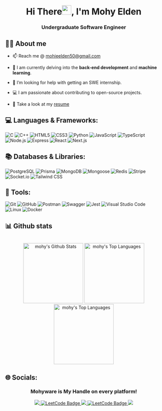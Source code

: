 <!-- photo -->
<!--  <img width="100%" height="auto" src="https://i.imgur.com/iXuL1HG.png" height="175px"/> -->
<!-- name gif -->
<!-- <h1 align="center">
  <a href="https://git.io/typing-svg">
    <img src="https://readme-typing-svg.herokuapp.com/?lines=This+is+Mohy+Elden;Nice+to+meet+you+%F0%9F%91%8B&center=true&size=30">
  </a>
</h1> --> 

<h1 align="center">Hi There<img src="https://raw.githubusercontent.com/MartinHeinz/MartinHeinz/master/wave.gif" width="30px">, I'm Mohy Elden</h1>

<h3 align="center">Undergraduate Software Engineer</h3>

## 🙋‍♂️ About me

- 📫 Reach me @ mohieelden50@gmail.com  

- 🌱 I am currently delving into the **back-end development** and **machine learning**.

- 🤝 I’m looking for help with getting an SWE internship.

- 💻 I am passionate about contributing to open-source projects.

- 📢 Take a look at my [resume](https://drive.google.com/file/d/1ly8_8_2v45CZz4FqUtFCtNp_XOx2ue4c/view?usp=drive_link)


## 💻 Languages & Frameworks:
![C](https://img.shields.io/static/v1?style=for-the-badge&message=C&color=222222&logo=C&logoColor=A8B9CC&label=)
![C++](https://img.shields.io/static/v1?style=for-the-badge&message=C%2B%2B&color=00599C&logo=C%2B%2B&logoColor=FFFFFF&label=)
![HTML5](https://img.shields.io/static/v1?style=for-the-badge&message=HTML5&color=E34F26&logo=HTML5&logoColor=FFFFFF&label=)
![CSS3](https://img.shields.io/static/v1?style=for-the-badge&message=CSS3&color=1572B6&logo=CSS3&logoColor=FFFFFF&label=)
![Python](http://img.shields.io/badge/-Python-3776AB?style=for-the-badge&logo=python&logoColor=ffffff)
![JavaScript](https://img.shields.io/static/v1?style=for-the-badge&message=JavaScript&color=222222&logo=JavaScript&logoColor=F7DF1E&label=)
![TypeScript](https://img.shields.io/static/v1?style=for-the-badge&message=TypeScript&color=3178C6&logo=TypeScript&logoColor=FFFFFF&label=)
![Node.js](https://img.shields.io/static/v1?style=for-the-badge&message=Node.js&color=5FA04E&logo=Node.js&logoColor=FFFFFF&label=)
![Express](https://img.shields.io/static/v1?style=for-the-badge&message=Express&color=000000&logo=Express&logoColor=FFFFFF&label=)
![React](https://img.shields.io/static/v1?style=for-the-badge&message=React&color=222222&logo=React&logoColor=61DAFB&label=)
![Next.js](https://img.shields.io/static/v1?style=for-the-badge&message=Next.js&color=000000&logo=Next.js&logoColor=FFFFFF&label=)


## 📚 Databases & Libraries:
![PostgreSQL](https://img.shields.io/static/v1?style=for-the-badge&message=PostgreSQL&color=4169E1&logo=PostgreSQL&logoColor=FFFFFF&label=)
![Prisma](https://img.shields.io/static/v1?style=for-the-badge&message=Prisma&color=2D3748&logo=Prisma&logoColor=FFFFFF&label=)
![MongoDB](https://img.shields.io/static/v1?style=for-the-badge&message=MongoDB&color=47A248&logo=MongoDB&logoColor=FFFFFF&label=)
![Mongoose](https://img.shields.io/static/v1?style=for-the-badge&message=Mongoose&color=880000&logo=Mongoose&logoColor=FFFFFF&label=)
![Redis](https://img.shields.io/static/v1?style=for-the-badge&message=Redis&color=FF4438&logo=Redis&logoColor=FFFFFF&label=)
![Stripe](https://img.shields.io/static/v1?style=for-the-badge&message=Stripe&color=008CDD&logo=Stripe&logoColor=FFFFFF&label=)
![Socket.io](https://img.shields.io/static/v1?style=for-the-badge&message=Socket.io&color=010101&logo=Socket.io&logoColor=FFFFFF&label=)
![Tailwind CSS](https://img.shields.io/static/v1?style=for-the-badge&message=Tailwind+CSS&color=222222&logo=Tailwind+CSS&logoColor=06B6D4&label=)

## 🚀  Tools: 
![Git](https://img.shields.io/static/v1?style=for-the-badge&message=Git&color=F05032&logo=Git&logoColor=FFFFFF&label=)
![GitHub](https://img.shields.io/static/v1?style=for-the-badge&message=GitHub&color=181717&logo=GitHub&logoColor=FFFFFF&label=)
![Postman](https://img.shields.io/static/v1?style=for-the-badge&message=Postman&color=FF6C37&logo=Postman&logoColor=FFFFFF&label=)
![Swagger](https://img.shields.io/static/v1?style=for-the-badge&message=Swagger&color=222222&logo=Swagger&logoColor=85EA2D&label=)
![Jest](https://img.shields.io/static/v1?style=for-the-badge&message=Jest&color=C21325&logo=Jest&logoColor=FFFFFF&label=)
![Visual Studio Code](https://img.shields.io/badge/Visual%20Studio%20Code-0078d7.svg?style=for-the-badge&logo=visual-studio-code&logoColor=white)
![Linux](https://img.shields.io/static/v1?style=for-the-badge&message=Linux&color=222222&logo=Linux&logoColor=FCC624&label=)
![Docker](https://img.shields.io/static/v1?style=for-the-badge&message=Docker&color=2496ED&logo=Docker&logoColor=FFFFFF&label=)



## 📊 Github stats

<!-- Bassed on: https://github.com/mohyware/github-readme-stats -->
<p align="center">
  <br/>
  <a><img alt="mohy's Github Stats" src="https://github-readme-stats.vercel.app/api?username=mohyware&theme=dark&hide_border=true&include_all_commits=true&count_private=true" height="192px"/></a>
  <a><img alt="mohy's Top Languages" src="https://github-readme-stats.vercel.app/api/top-langs/?username=mohyware&theme=dark&hide_border=true&include_all_commits=true&count_private=true&layout=compact" height="192px"/></a>
    <a><img alt="mohy's Top Languages" src="https://github-readme-streak-stats.herokuapp.com/?user=mohyware&theme=dark&hide_border=true" height="192px"/></a>
  <br/>

## 🌐 Socials:
<h3 align="center">Mohyware is My Handle on every platform!</h3>
<p align="center">
  <a href="https://www.linkedin.com/in/mohyware/" target="_blank">
    <img src="https://img.shields.io/badge/LinkedIn-0077B5?style=for-the-badge&logo=linkedin&logoColor=white" />
  </a>
  <a href="https://leetcode.com/u/mohyware/" target="_blank">
  <img src="https://img.shields.io/static/v1?style=for-the-badge&message=LeetCode&color=222222&logo=LeetCode&logoColor=FFA116&label=" alt="LeetCode Badge"/>
  <!-- <a href="mailto:mohieelden50@gmail.com" target="_blank">
    <img src="https://img.shields.io/badge/Email-D14836?style=for-the-badge&logo=gmail&logoColor=white" />
  </a> -->
    <a href="https://x.com/Mohyware" target="_blank">
    <img src="https://img.shields.io/badge/Twitter-D14836?style=for-the-badge&logo=x&logoColor=Black&color=000000" />
  </a>
  <a href="http://discordapp.com/users/mohyware" target="_blank">
  <img src="https://img.shields.io/static/v1?style=for-the-badge&message=Discord&color=5865F2&logo=Discord&logoColor=FFFFFF&label=" alt="LeetCode Badge"/>
</a>
    <a href="https://www.instagram.com/mohyware/" target="_blank">
    <img src="https://img.shields.io/static/v1?style=for-the-badge&message=Instagram&color=E4405F&logo=Instagram&logoColor=FFFFFF&label=" />
  </a>
</p>